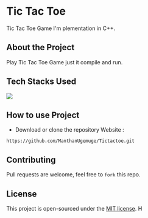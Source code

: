 # Tic Tac Toe
Tic Tac Toe Game I'm plementation in C++. 

## About the Project
Play Tic Tac Toe Game just it compile and run.

## Tech Stacks Used
<a target="_blank" href="https://www.w3schools.com/cpp/default.asp"><img src="https://img.shields.io/badge/C%2B%2B-00599C?style=for-the-badge&logo=c%2B%2B&logoColor=white"></img></a>

## How to use Project
- Download or clone the repository Website : 
```
https://github.com/ManthanUgemuge/Tictactoe.git
```

## Contributing
Pull requests are welcome, feel free to ```fork``` this repo.

## License
This project is open-sourced under the [MIT license]().
H
